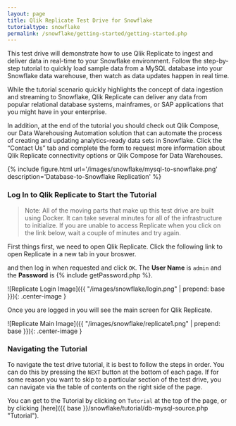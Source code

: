 ```yaml
---
layout: page
title: Qlik Replicate Test Drive for Snowflake
tutorialtype: snowflake
permalink: /snowflake/getting-started/getting-started.php
---
```


This test drive will demonstrate how to use Qlik Replicate to ingest and 
deliver data in real-time to your Snowflake environment. Follow the step-by-step 
tutorial to quickly load sample data from a MySQL database into your Snowflake 
data warehouse, then watch as data updates happen in real time.

While the tutorial scenario quickly highlights the concept of data ingestion and 
streaming to Snowflake, Qlik Replicate can deliver any data from popular 
relational database systems, mainframes, or SAP applications that you might have 
in your enterprise.

In addition, at the end of the tutorial you should check out Qlik Compose, 
our Data Warehousing Automation solution that can automate the process of creating 
and updating analytics-ready data sets in Snowflake. Click the “Contact Us” tab and 
complete the form to request more information about Qlik Replicate connectivity 
options or Qlik Compose for Data Warehouses.


{% include figure.html url='/images/snowflake/mysql-to-snowflake.png' description='Database-to-Snowflake Replication' %}

### Log In to Qlik Replicate to Start the Tutorial

> Note: All of the moving parts that make up this test drive are built using Docker.
It can take several minutes for all of the infrastructure to initialize. If you are 
unable to access Replicate when you click on the link below, wait a couple of minutes 
and try again.

First things first, we need to open Qlik Replicate. Click the following link to open Replicate 
in a new tab in your broswer. 

<div id="replurl" align="center" style="font-size:30px"></div>
<script type="text/javascript">{% include getReplicateURL.js %}</script>

and then log in when requested and click `OK`. The **User Name** is `admin` and 
the **Password** is {% include getPassword.php %}.

![Replicate Login Image]({{ "/images/snowflake/login.png" | prepend: base }}){: .center-image }

Once you are logged in you will see the main screen for Qlik Replicate.


![Replicate Main Image]({{ "/images/snowflake/replicate1.png" | prepend: base }}){: .center-image }

### Navigating the Tutorial

To navigate the test drive tutorial, it is best to follow the steps in order. You can do this by 
pressing the `NEXT` button at the bottom of each page. If for some reason you want to skip 
to a particular section of the test drive, you can navigate via the table of contents on the right
side of the page.

You can get to the Tutorial by clicking on `Tutorial` at the top of the page, or by clicking 
[here]({{ base }}/snowflake/tutorial/db-mysql-source.php "Tutorial").
